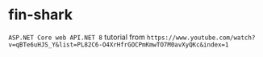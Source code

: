 # fin-shark
`ASP.NET Core web API.NET 8` tutorial from `https://www.youtube.com/watch?v=qBTe6uHJS_Y&list=PL82C6-O4XrHfrGOCPmKmwTO7M0avXyQKc&index=1`
